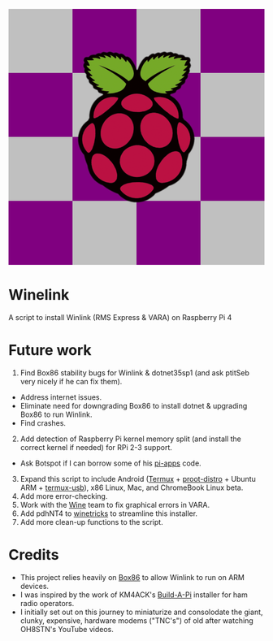 ![logo](docs/WinelinkLogo.png "logo")
# Winelink
A script to install Winlink (RMS Express & VARA) on Raspberry Pi 4

# Future work
1. Find Box86 stability bugs for Winlink & dotnet35sp1 (and ask ptitSeb very nicely if he can fix them).
 - Address internet issues.
 - Eliminate need for downgrading Box86 to install dotnet & upgrading Box86 to run Winlink.
 - Find crashes.
2. Add detection of Raspberry Pi kernel memory split (and install the correct kernel if needed) for RPi 2-3 support.
 - Ask Botspot if I can borrow some of his [pi-apps](https://github.com/Botspot/pi-apps) code.
3. Expand this script to include Android ([Termux](https://github.com/termux/termux-app) + [proot-distro](https://github.com/termux/proot-distro) + Ubuntu ARM + [termux-usb](https://wiki.termux.com/wiki/Termux-usb)), x86 Linux, Mac, and ChromeBook Linux beta.
4. Add more error-checking.
5. Work with the [Wine](https://github.com/wine-mirror/wine) team to fix graphical errors in VARA.
6. Add pdhNT4 to [winetricks](https://github.com/Winetricks/winetricks) to streamline this installer.
7. Add more clean-up functions to the script.

# Credits
 - This project relies heavily on [Box86](https://github.com/ptitSeb/box86) to allow Winlink to run on ARM devices.
 - I was inspired by the work of KM4ACK's [Build-A-Pi](https://github.com/km4ack/pi-build) installer for ham radio operators.
 - I initially set out on this journey to miniaturize and consolodate the giant, clunky, expensive, hardware modems ("TNC's") of old after watching OH8STN's YouTube videos.
